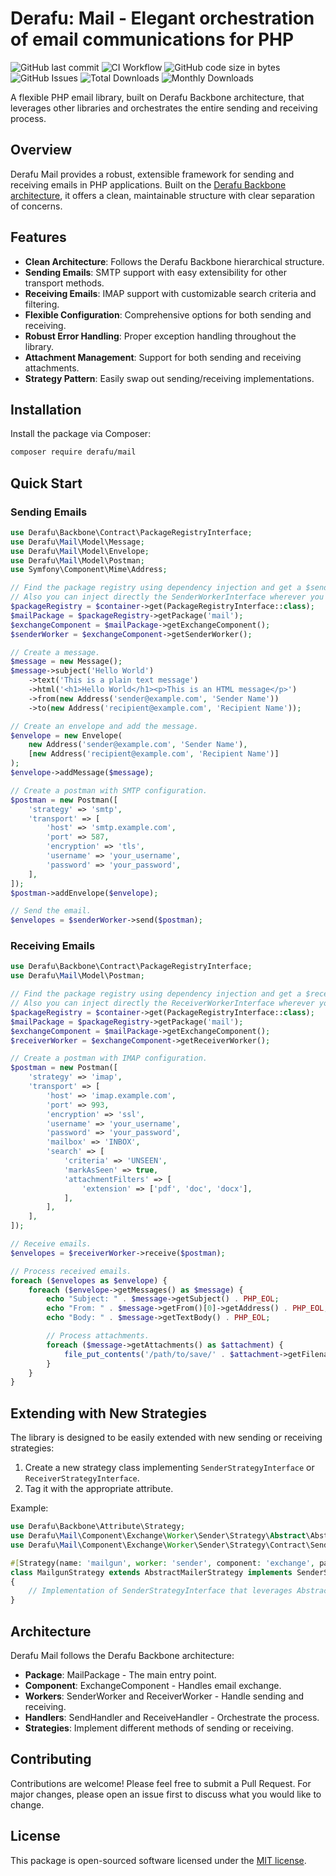 # Derafu: Mail - Elegant orchestration of email communications for PHP

![GitHub last commit](https://img.shields.io/github/last-commit/derafu/mail/main)
![CI Workflow](https://github.com/derafu/mail/actions/workflows/ci.yml/badge.svg?branch=main&event=push)
![GitHub code size in bytes](https://img.shields.io/github/languages/code-size/derafu/mail)
![GitHub Issues](https://img.shields.io/github/issues-raw/derafu/mail)
![Total Downloads](https://poser.pugx.org/derafu/mail/downloads)
![Monthly Downloads](https://poser.pugx.org/derafu/mail/d/monthly)

A flexible PHP email library, built on Derafu Backbone architecture, that leverages other libraries and orchestrates the entire sending and receiving process.

## Overview

Derafu Mail provides a robust, extensible framework for sending and receiving emails in PHP applications. Built on the [Derafu Backbone architecture](https://derafu.org/backbone/), it offers a clean, maintainable structure with clear separation of concerns.

## Features

- **Clean Architecture**: Follows the Derafu Backbone hierarchical structure.
- **Sending Emails**: SMTP support with easy extensibility for other transport methods.
- **Receiving Emails**: IMAP support with customizable search criteria and filtering.
- **Flexible Configuration**: Comprehensive options for both sending and receiving.
- **Robust Error Handling**: Proper exception handling throughout the library.
- **Attachment Management**: Support for both sending and receiving attachments.
- **Strategy Pattern**: Easily swap out sending/receiving implementations.

## Installation

Install the package via Composer:

```bash
composer require derafu/mail
```

## Quick Start

### Sending Emails

```php
use Derafu\Backbone\Contract\PackageRegistryInterface;
use Derafu\Mail\Model\Message;
use Derafu\Mail\Model\Envelope;
use Derafu\Mail\Model\Postman;
use Symfony\Component\Mime\Address;

// Find the package registry using dependency injection and get a $senderWorker
// Also you can inject directly the SenderWorkerInterface wherever you want.
$packageRegistry = $container->get(PackageRegistryInterface::class);
$mailPackage = $packageRegistry->getPackage('mail');
$exchangeComponent = $mailPackage->getExchangeComponent();
$senderWorker = $exchangeComponent->getSenderWorker();

// Create a message.
$message = new Message();
$message->subject('Hello World')
    ->text('This is a plain text message')
    ->html('<h1>Hello World</h1><p>This is an HTML message</p>')
    ->from(new Address('sender@example.com', 'Sender Name'))
    ->to(new Address('recipient@example.com', 'Recipient Name'));

// Create an envelope and add the message.
$envelope = new Envelope(
    new Address('sender@example.com', 'Sender Name'),
    [new Address('recipient@example.com', 'Recipient Name')]
);
$envelope->addMessage($message);

// Create a postman with SMTP configuration.
$postman = new Postman([
    'strategy' => 'smtp',
    'transport' => [
        'host' => 'smtp.example.com',
        'port' => 587,
        'encryption' => 'tls',
        'username' => 'your_username',
        'password' => 'your_password',
    ],
]);
$postman->addEnvelope($envelope);

// Send the email.
$envelopes = $senderWorker->send($postman);
```

### Receiving Emails

```php
use Derafu\Backbone\Contract\PackageRegistryInterface;
use Derafu\Mail\Model\Postman;

// Find the package registry using dependency injection and get a $receiverWorker
// Also you can inject directly the ReceiverWorkerInterface wherever you want.
$packageRegistry = $container->get(PackageRegistryInterface::class);
$mailPackage = $packageRegistry->getPackage('mail');
$exchangeComponent = $mailPackage->getExchangeComponent();
$receiverWorker = $exchangeComponent->getReceiverWorker();

// Create a postman with IMAP configuration.
$postman = new Postman([
    'strategy' => 'imap',
    'transport' => [
        'host' => 'imap.example.com',
        'port' => 993,
        'encryption' => 'ssl',
        'username' => 'your_username',
        'password' => 'your_password',
        'mailbox' => 'INBOX',
        'search' => [
            'criteria' => 'UNSEEN',
            'markAsSeen' => true,
            'attachmentFilters' => [
                'extension' => ['pdf', 'doc', 'docx'],
            ],
        ],
    ],
]);

// Receive emails.
$envelopes = $receiverWorker->receive($postman);

// Process received emails.
foreach ($envelopes as $envelope) {
    foreach ($envelope->getMessages() as $message) {
        echo "Subject: " . $message->getSubject() . PHP_EOL;
        echo "From: " . $message->getFrom()[0]->getAddress() . PHP_EOL;
        echo "Body: " . $message->getTextBody() . PHP_EOL;

        // Process attachments.
        foreach ($message->getAttachments() as $attachment) {
            file_put_contents('/path/to/save/' . $attachment->getFilename(), $attachment->getBody());
        }
    }
}
```

## Extending with New Strategies

The library is designed to be easily extended with new sending or receiving strategies:

1. Create a new strategy class implementing `SenderStrategyInterface` or `ReceiverStrategyInterface`.
2. Tag it with the appropriate attribute.

Example:
```php
use Derafu\Backbone\Attribute\Strategy;
use Derafu\Mail\Component\Exchange\Worker\Sender\Strategy\Abstract\AbstractMailerStrategy;
use Derafu\Mail\Component\Exchange\Worker\Sender\Strategy\Contract\SenderStrategyInterface;

#[Strategy(name: 'mailgun', worker: 'sender', component: 'exchange', package: 'mail')]
class MailgunStrategy extends AbstractMailerStrategy implements SenderStrategyInterface
{
    // Implementation of SenderStrategyInterface that leverages AbstractMailerStrategy.
}
```

## Architecture

Derafu Mail follows the Derafu Backbone architecture:

- **Package**: MailPackage - The main entry point.
- **Component**: ExchangeComponent - Handles email exchange.
- **Workers**: SenderWorker and ReceiverWorker - Handle sending and receiving.
- **Handlers**: SendHandler and ReceiveHandler - Orchestrate the process.
- **Strategies**: Implement different methods of sending or receiving.

## Contributing

Contributions are welcome! Please feel free to submit a Pull Request. For major changes, please open an issue first to discuss what you would like to change.

## License

This package is open-sourced software licensed under the [MIT license](https://opensource.org/licenses/MIT).
